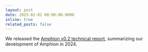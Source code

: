 ```yaml
---
layout: post
date: 2025-02-01 00:00:00-0000
inline: true
related_posts: false
---
```


We released the [Amphion v0.2 technical report](https://arxiv.org/abs/2501.15442), summarizing our development of Amphion in 2024.
